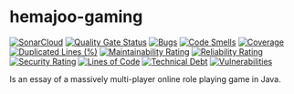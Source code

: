 # hemajoo-gaming

[![SonarCloud](https://sonarcloud.io/images/project_badges/sonarcloud-black.svg)](https://sonarcloud.io/dashboard?id=com.hemajoo.gaming.atlas%3Aparent)
[![Quality Gate Status](https://sonarcloud.io/api/project_badges/measure?project=com.hemajoo.gaming.atlas%3Aparent&metric=alert_status)](https://sonarcloud.io/dashboard?id=com.hemajoo.gaming.atlas%3Aparent)
[![Bugs](https://sonarcloud.io/api/project_badges/measure?project=com.hemajoo.gaming.atlas%3Aparent&metric=bugs)](https://sonarcloud.io/dashboard?id=com.hemajoo.gaming.atlas%3Aparent)
[![Code Smells](https://sonarcloud.io/api/project_badges/measure?project=com.hemajoo.gaming.atlas%3Aparent&metric=code_smells)](https://sonarcloud.io/dashboard?id=com.hemajoo.gaming.atlas%3Aparent)
[![Coverage](https://sonarcloud.io/api/project_badges/measure?project=com.hemajoo.gaming.atlas%3Aparent&metric=coverage)](https://sonarcloud.io/dashboard?id=com.hemajoo.gaming.atlas%3Aparent)
[![Duplicated Lines (%)](https://sonarcloud.io/api/project_badges/measure?project=com.hemajoo.gaming.atlas%3Aparent&metric=duplicated_lines_density)](https://sonarcloud.io/dashboard?id=com.hemajoo.gaming.atlas%3Aparent)
[![Maintainability Rating](https://sonarcloud.io/api/project_badges/measure?project=com.hemajoo.gaming.atlas%3Aparent&metric=sqale_rating)](https://sonarcloud.io/dashboard?id=com.hemajoo.gaming.atlas%3Aparent)
[![Reliability Rating](https://sonarcloud.io/api/project_badges/measure?project=com.hemajoo.gaming.atlas%3Aparent&metric=reliability_rating)](https://sonarcloud.io/dashboard?id=com.hemajoo.gaming.atlas%3Aparent)
[![Security Rating](https://sonarcloud.io/api/project_badges/measure?project=com.hemajoo.gaming.atlas%3Aparent&metric=security_rating)](https://sonarcloud.io/dashboard?id=com.hemajoo.gaming.atlas%3Aparent)
[![Lines of Code](https://sonarcloud.io/api/project_badges/measure?project=com.hemajoo.gaming.atlas%3Aparent&metric=ncloc)](https://sonarcloud.io/dashboard?id=com.hemajoo.gaming.atlas%3Aparent)
[![Technical Debt](https://sonarcloud.io/api/project_badges/measure?project=com.hemajoo.gaming.atlas%3Aparent&metric=sqale_index)](https://sonarcloud.io/dashboard?id=com.hemajoo.gaming.atlas%3Aparent)
[![Vulnerabilities](https://sonarcloud.io/api/project_badges/measure?project=com.hemajoo.gaming.atlas%3Aparent&metric=vulnerabilities)](https://sonarcloud.io/dashboard?id=com.hemajoo.gaming.atlas%3Aparent)

Is an essay of a massively multi-player online role playing game in Java.
